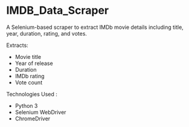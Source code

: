 # IMDB_Data_Scraper
A Selenium-based scraper to extract IMDb movie details including title, year, duration, rating, and votes.

Extracts:
  - Movie title
  - Year of release
  - Duration
  - IMDb rating
  - Vote count
    
Technologies Used :
- Python 3
- Selenium WebDriver
- ChromeDriver 

